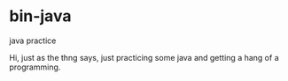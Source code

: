 # bin-java
java practice

Hi, just as the thng says, just practicing some java and getting a hang of a programming.
